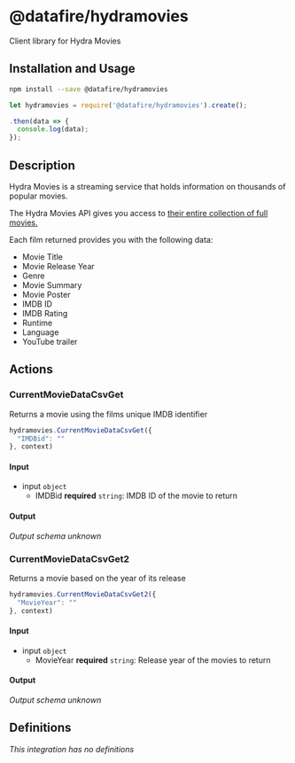# @datafire/hydramovies

Client library for Hydra Movies

## Installation and Usage
```bash
npm install --save @datafire/hydramovies
```
```js
let hydramovies = require('@datafire/hydramovies').create();

.then(data => {
  console.log(data);
});
```

## Description

Hydra Movies is a streaming service that holds information on thousands of popular movies. 

The Hydra Movies API gives you access to [their entire collection of full movies.](https://hydramovies.com)

Each film returned provides you with the following data:

- Movie Title
- Movie Release Year
- Genre
- Movie Summary
- Movie Poster
- IMDB ID
- IMDB Rating
- Runtime
- Language
- YouTube trailer

## Actions

### CurrentMovieDataCsvGet
Returns a movie using the films unique IMDB identifier


```js
hydramovies.CurrentMovieDataCsvGet({
  "IMDBid": ""
}, context)
```

#### Input
* input `object`
  * IMDBid **required** `string`: IMDB ID of the movie to return

#### Output
*Output schema unknown*

### CurrentMovieDataCsvGet2
Returns a movie based on the year of its release


```js
hydramovies.CurrentMovieDataCsvGet2({
  "MovieYear": ""
}, context)
```

#### Input
* input `object`
  * MovieYear **required** `string`: Release year of the movies to return

#### Output
*Output schema unknown*



## Definitions

*This integration has no definitions*
